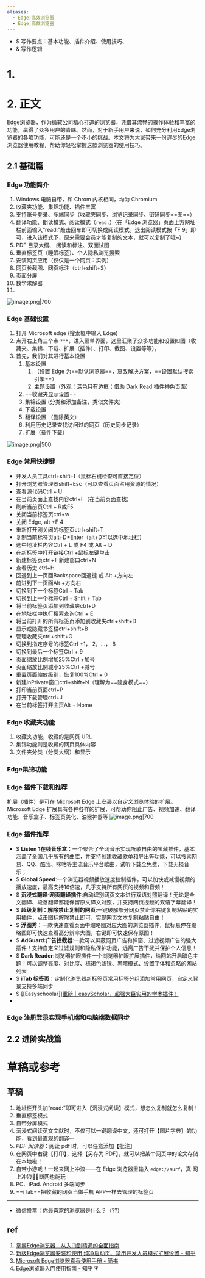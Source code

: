 ```yaml
---
aliases:
  - Edge|高效浏览器
  - Edge|高效浏览器
---
```

- $ 写作要点：基本功能、插件介绍、使用技巧、
- & 写作逻辑

# 1. 


# 2. 正文
Edge浏览器，作为微软公司精心打造的浏览器，凭借其流畅的操作体验和丰富的功能，赢得了众多用户的青睐。然而，对于新手用户来说，如何充分利用Edge浏览器的各项功能，可能还是一个不小的挑战。本文将为大家带来一份详尽的Edge浏览器使用教程，帮助你轻松掌握这款浏览器的使用技巧。
## 2.1 基础篇
### Edge 功能简介
1. Windows 电脑自带，和 Chrom 内核相同，均为 Chromium
2. 收藏夹功能、集锦功能、插件丰富
3. 支持账号登录、多端同步（收藏夹同步、浏览记录同步、密码同步==图==）
4. 翻译功能、朗读模式、阅读模式（`read:`）{在「Edge 浏览器」页面上方网址栏前面输入“read:”敲击回车即可切换成阅读模式。退出阅读模式按「F 9」即可，进入该模式下，原来需要会员才能复制的文本，就可以复制了哦~}
5. PDF 目录大纲、 阅读和标注、双面试图
6. 垂直标签页（睡眠标签）、个人隐私浏览搜索
7. 安装网页应用（仅仅是一个网页：实例）
8. 网页长截图、网页标注（ctrl+shift+S）
9. 页面分屏
10. 数学求解器
11. 

![image.png|700](https://fig-1321973591.cos.ap-nanjing.myqcloud.com/20241231224741.png)

### Edge 基础设置
1. 打开 Microsoft edge (搜索框中输入 Edge)
2. 点开右上角三个点 `***`，进入菜单界面，这里汇聚了众多功能和设置如图（收藏夹、集锦、下载、扩展（插件）、打印、截图、设置等等）。
3. 首先，我们对其进行基本设置
	1. 基本设置
		1. （设置 Edge 为==默认浏览器==，篡改解决方案，==设置默认搜索引擎==）
		2. 主题设置（外观：深色只有边框；借助 Dark Read 插件神色页面）
	2. ==收藏夹显示设置==
	3. 集锦设置 (分类和添加备注，类似文件夹)
	4. 下载设置
	5. 翻译设置 （删除英文）
	6. 利用历史记录查找访问过的网页（历史同步记录）
	7. 扩展（插件下载）

![image.png|500](https://fig-1321973591.cos.ap-nanjing.myqcloud.com/20241231220726.png)

### Edge 常用快捷键
- 开发人员工具ctrl+shift+I（鼠标右键检查可直接定位）
- 打开浏览器管理器shift+Esc（可以查看页面占用资源的情况）
- 查看源代码Ctrl + U
- 在当前页面上查找内容ctrl+F（在当前页面查找）
- 刷新当前页Ctrl + R或F5
- 关闭当前标签页ctrl+w 
- 关闭 Edge, alt +F 4
- 重新打开刚关闭的标签页ctrl+shift+T
- 复制当前标签页alt+D+Enter（alt+D可以选中地址栏）
- 选中地址栏内容Ctrl + L 或 F4 或 Alt + D
- 在新标签中打开链接Ctrl +鼠标左键单击
- 新建标签页ctrl+T  新建窗口ctrl+N
- 查看历史 ctrl+H
- 回退到上一页面Backspace回退键 或 Alt +方向左
- 前进到下一页面Alt +方向右
- 切换到下一个标签Ctrl + Tab
- 切换到上一个标签Ctrl + Shift + Tab
- 将当前标签页添加到收藏夹ctrl+D
- 在地址栏中执行搜索查询Ctrl + E
- 将当前打开的所有标签页添加到收藏夹ctrl+shift+D
- 显示或隐藏书签栏ctrl+shift+B
- 管理收藏夹ctrl+shift+O
- 切换到指定序号的标签Ctrl +1， 2，…， 8
- 切换到最后一个标签Ctrl + 9
- 页面缩放比例增加25%Ctrl +加号
- 页面缩放比例减小25%Ctrl +减号
- 重置页面缩放级别，恢复100%Ctrl + 0
- 新建inPrivate窗口ctrl+shift+N（理解为==隐身模式==）
- 打印当前页面ctrl+P
- 打开下载管理ctrl+J
- 在当前标签打开主页Alt + Home
### Edge 收藏夹功能
1. 收藏夹功能，收藏的是网页 URL
2. 集锦功能则是收藏的网页具体内容
3. 文件夹分类（分类大纲）和显示 
### Edge集锦功能

### Edge 插件下载和推荐
扩展（插件）是可在 Microsoft Edge 上安装以自定义浏览体验的扩展。Microsoft Edge 扩展具有各种各样的扩展，可帮助你阻止广告、视频加速、翻译功能、音乐盒子、标签页美化、油猴神器等
![image.png|700](https://fig-1321973591.cos.ap-nanjing.myqcloud.com/20241231222905.png)

### Edge 插件推荐
- $ **Listen 1在线音乐盒**：一个聚合了全网音乐实现听歌自由的宝藏插件，基本涵盖了全国几乎所有的曲库，并支持创建收藏歌单和导出等功能，可以搜索网易、QQ、酷我、咪咕等主流音乐平台歌曲，试听下载全免费，下载无损音乐；
- $ **Global Speed**:一个浏览器视频播放速度控制插件，可以加快或减慢视频的播放速度，最高支持16倍速，几乎支持所有网页的视频和音频！
- $ **沉浸式翻译·网页翻译插件**:自动识别网页文本进行双语对照翻译！无论是全文翻译、段落翻译都能保留原文译文对照，并支持网页视频的双语字幕翻译！
- $ **超级复制：解除禁止复制的网页**:一键破解部分网页禁止你右键复制粘贴的实用插件，点击图标解除禁止即可，实现网页文本复制粘贴自由！
- $ **浮图秀**：一款快速查看页面中缩略图对应大图的浏览器插件，鼠标悬停在缩略图即可快速查看高分辨率大图，右键即可快速保存原图！
- $ **AdGuard:广告拦截器**:一款可以屏蔽网页广告和弹窗、过滤视频广告的强大插件！支持自定义过滤规则和隐私保护功能，远离广告干扰并保护个人信息！
- $ **Dark Reader**:浏览器护眼插件一个浏览器护眼扩展插件，给网站开启暗色主题！可以调整亮度、对比度、棕褐色滤镜、黑暗模式、设置字体和忽略的网站列表
- $ **iTab 标签页**：定制化浏览器新标签页常用标签分组添加常用网页，自定义背景支持多端同步
- $ [[Easyschoolar]][重磅｜easyScholar，超强大巨实用的学术插件！](https://mp.weixin.qq.com/s/JxF7icOvKl71sayrJhUijg)
- 
### Edge 注册登录实现手机端和电脑端数据同步

## 2.2 进阶实战篇


# 草稿或参考
## 草稿
1. 地址栏开头加“read:”即可进入【沉浸式阅读】模式，想怎么复制就怎么复制！
2. 垂直标签模式
3. 自带分屏模式
4. 沉浸式阅读英文文献时，不仅可以一键翻译中文，还可打开【图片字典】的功能，看到最直观的翻译～
5. _PDF 阅读器_：阅读 pdf 时，可以任意添加【批注】
6. 在网页中右键【打印】，选择【另存为 PDF】，就可以把某个网页中的论文存储在本地啦！
7. 自带小游戏！一起来网上冲浪——在 Edge 浏览器里输入 `edge://surf`，真·网上冲浪🏄‍♀️断网也能玩
8. PC、iPad. Android 多端同步
9. ==iTab==把收藏的网页当做手机 APP一样去管理的标签页

---
- 微信投票：你最喜欢的浏览器是什么？（??）
## ref
1. [掌握Edge浏览器：从入门到精通的全面指南](https://baijiahao.baidu.com/s?id=1818778716729959912)
2. [新版Edge浏览器安装和使用,纯净启动页、禁用开发人员模式扩展设置 - 知乎](https://zhuanlan.zhihu.com/p/164776141)
3. [Microsoft Edge浏览器真香使用手册 - 简书](https://www.jianshu.com/p/3a419ca740ca)
4. [Edge浏览器入门使用指南 - 知乎](https://zhuanlan.zhihu.com/p/560852550) 💗



